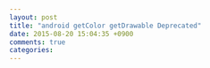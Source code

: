 ```yaml
---
layout: post
title: "android getColor getDrawable Deprecated"
date: 2015-08-20 15:04:35 +0900
comments: true
categories: 
---
```

